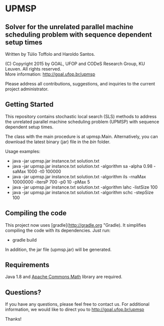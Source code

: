 # UPMSP

## Solver for the unrelated parallel machine scheduling problem with sequence dependent setup times

Written by Túlio Toffolo and Haroldo Santos.

(C) Copyright 2015 by GOAL, UFOP and CODeS Research Group, KU Leuven. All rights reserved.  
More information: http://goal.ufop.br/upmsp

Please address all contributions, suggestions, and inquiries to the current project administrator.

## Getting Started

This repository contains stochastic local search (SLS) methods to address the unrelated parallel machine scheduling problem (UPMSP) with sequence dependent setup times.

The class with the main procedure is at upmsp.Main.
Alternatively, you can download the latest binary (jar) file in the *bin* folder.

Usage examples:

- java -jar upmsp.jar instance.txt solution.txt
- java -jar upmsp.jar instance.txt solution.txt -algorithm sa -alpha 0.98 -saMax 1000 -t0 100000
- java -jar upmsp.jar instance.txt solution.txt -algorithm ils -rnaMax 10000000 -itersP 700 -p0 10 -pMax 5
- java -jar upmsp.jar instance.txt solution.txt -algorithm lahc -listSize 100
- java -jar upmsp.jar instance.txt solution.txt -algorithm schc -stepSize 100

## Compiling the code

This project now uses [gradle](http://gradle.org "Gradle).
It simplifies compiling the code with its dependencies. Just run:

- gradle build

In addition, the jar file (upmsp.jar) will be generated.

## Requirements

Java 1.8 and [Apache Commons Math](https://commons.apache.org/proper/commons-math/ "Apache Commons Math") library are required.

## Questions?

If you have any questions, please feel free to contact us.
For additional information, we would like to direct you to http://goal.ufop.br/upmsp

Thanks!
